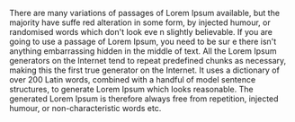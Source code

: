 There are many variations of passages of Lorem Ipsum available, but the majority have suffe
red alteration in some form, by injected humour, or randomised words which don't look eve
n slightly believable. If you are going to use a passage of Lorem Ipsum, you need to be sur
e there isn't anything embarrassing hidden in the middle of text. All the Lorem Ipsum generators
on the Internet tend to repeat predefined chunks as necessary, making this the first true generator
on the Internet. It uses a dictionary of over 200 Latin words, combined with a handful of model
sentence structures, to generate Lorem Ipsum which looks reasonable. The generated Lorem Ipsum
is therefore always free from repetition, injected humour, or non-characteristic words etc.